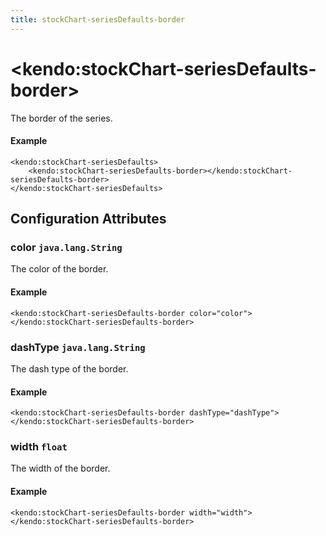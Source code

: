 ```yaml
---
title: stockChart-seriesDefaults-border
---
```


# \<kendo:stockChart-seriesDefaults-border\>

The border of the series.

#### Example
    <kendo:stockChart-seriesDefaults>
        <kendo:stockChart-seriesDefaults-border></kendo:stockChart-seriesDefaults-border>
    </kendo:stockChart-seriesDefaults>

## Configuration Attributes

### color `java.lang.String`

The color of the border.

#### Example
    <kendo:stockChart-seriesDefaults-border color="color">
    </kendo:stockChart-seriesDefaults-border>

### dashType `java.lang.String`

The dash type of the border.

#### Example
    <kendo:stockChart-seriesDefaults-border dashType="dashType">
    </kendo:stockChart-seriesDefaults-border>

### width `float`

The width of the border.

#### Example
    <kendo:stockChart-seriesDefaults-border width="width">
    </kendo:stockChart-seriesDefaults-border>

